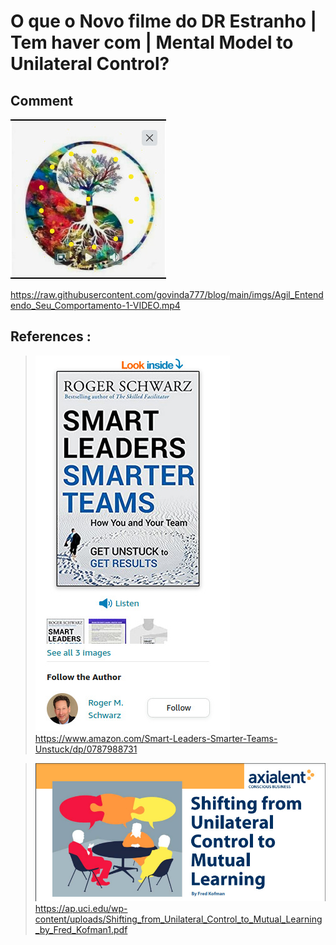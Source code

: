 # O que o Novo filme do DR Estranho | Tem haver com | Mental Model to Unilateral Control?


## Comment

[![Watch the video](./imgs/Agil_Entendendo_Seu_Comportamento-1-VIDEO-SCREM.jpeg)](https://raw.githubusercontent.com/govinda777/blog/main/imgs/Agil_Entendendo_Seu_Comportamento-1-VIDEO.mp4)

https://raw.githubusercontent.com/govinda777/blog/main/imgs/Agil_Entendendo_Seu_Comportamento-1-VIDEO.mp4

## References :

> ![...](./imgs/Agil_Entendendo_Seu_Comportamento-1-BOOK.jpeg)
https://www.amazon.com/Smart-Leaders-Smarter-Teams-Unstuck/dp/0787988731

> ![...](./imgs/Agil_Entendendo_Seu_Comportamento-1-ARTICLE.jpeg)
https://ap.uci.edu/wp-content/uploads/Shifting_from_Unilateral_Control_to_Mutual_Learning_by_Fred_Kofman1.pdf

